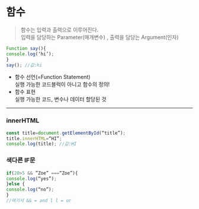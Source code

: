 # 함수
> 함수는 입력과 출력으로 이루어진다.<br>
> 입력을 담당하는 Parameter(매개변수) , 출력을 담당는 Argument(인자)
```javascript
Function say(){
console.log(‘hi’);
}
say(); //값:hi
```
- 함수 선언(=Function Statement)<br>
실행 가능한 코드블럭이 아니고 함수의 정의! 
- 함수 표현<br>
실행 가능한 코드, 변수나 데이터 할당된 것
---

### innerHTML
```javascript
const title=document.getElementById(“title”);
title.innerHTML=“HI”;
console.log(title); //값:HI
```

### 색다른 IF문
```javascript
if(20>5 && ”Zoe” ===“Zoe”){
console.log(“yes”);
}else {
console.log(“no”);
}
//여기서 && = and l l = or
```


